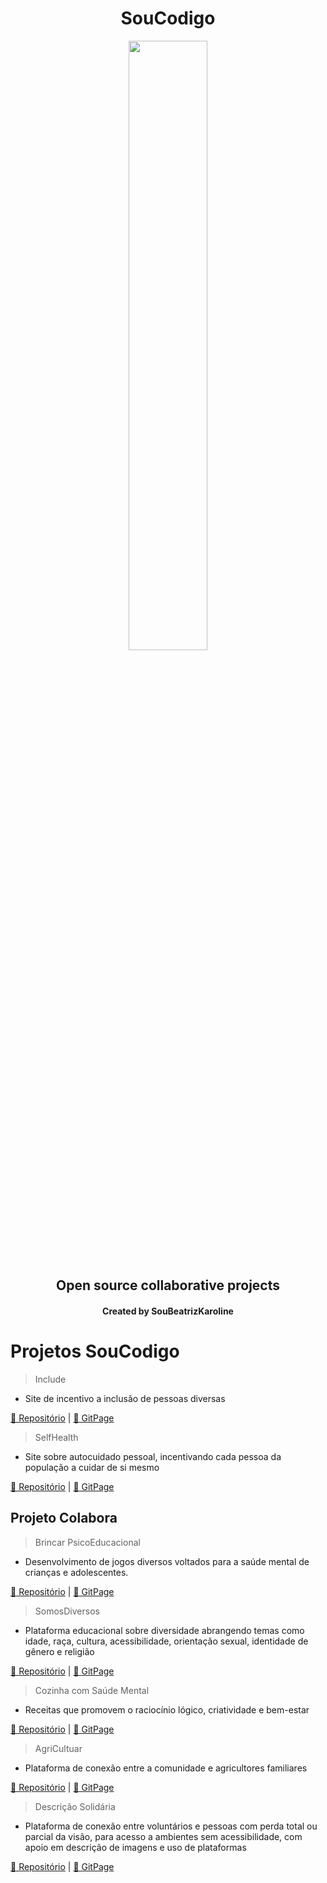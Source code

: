 <h1 align="center">SouCodigo</h1>

<div align="center">
<img align="center" width="50%" src="https://i.postimg.cc/4y0Cccvn/Vector-2.png"><br>
</div>

<h2 align="center">Open source collaborative projects</h2>

<h4 align="center">Created by SouBeatrizKaroline</h4>

<h1>Projetos SouCodigo</h1>

> Include
- Site de incentivo a inclusão de pessoas diversas

[🔗 Repositório](https://github.com/SouCodigo/include) |
[🔗 GitPage](https://soucodigo.github.io/include)

> SelfHealth
- Site sobre autocuidado pessoal, incentivando cada pessoa da população a cuidar de si mesmo

[🔗 Repositório](https://github.com/SouCodigo/SelfHealth) |
[🔗 GitPage](https://soucodigo.github.io/SelfHealth)

<h2>Projeto Colabora</h2>

> Brincar PsicoEducacional
- Desenvolvimento de jogos diversos voltados para a saúde mental de crianças e adolescentes.

[🔗 Repositório](https://github.com/SouCodigo/Brincar-PsicoEducacional) |
[🔗 GitPage](https://soucodigo.github.io/Brincar-PsicoEducacional/)

> SomosDiversos
- Plataforma educacional sobre diversidade abrangendo temas como idade, raça, cultura, acessibilidade, orientação sexual, identidade de gênero e religião

[🔗 Repositório](https://github.com/SouCodigo/SomosDiversos) |
[🔗 GitPage](https://soucodigo.github.io/SomosDiversos/)

> Cozinha com Saúde Mental
- Receitas que promovem o raciocínio lógico, criatividade e bem-estar

[🔗 Repositório](https://github.com/SouCodigo/Cozinha-com-Saude-Mental) |
[🔗 GitPage](https://soucodigo.github.io/Cozinha-com-Saude-Mental/)

> AgriCultuar
- Plataforma de conexão entre a comunidade e agricultores familiares

[🔗 Repositório](https://github.com/SouCodigo/AgriCultuar) |
[🔗 GitPage](https://soucodigo.github.io/AgriCultuar/)

> Descrição Solidária
- Plataforma de conexão entre voluntários e pessoas com perda total ou parcial da visão, para acesso a ambientes sem acessibilidade, com apoio em descrição de imagens e uso de plataformas

[🔗 Repositório](https://github.com/SouCodigo/Descricao-Solidaria) |
[🔗 GitPage](https://soucodigo.github.io/Descricao-Solidaria/)
